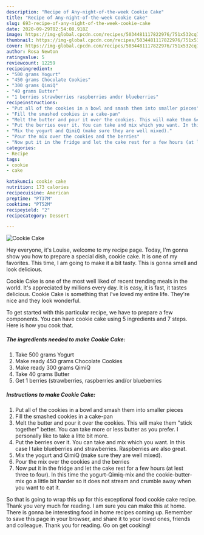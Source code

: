 ```yaml
---
description: "Recipe of Any-night-of-the-week Cookie Cake"
title: "Recipe of Any-night-of-the-week Cookie Cake"
slug: 693-recipe-of-any-night-of-the-week-cookie-cake
date: 2020-09-29T02:54:08.918Z
image: https://img-global.cpcdn.com/recipes/5034481117822976/751x532cq70/cookie-cake-recipe-main-photo.jpg
thumbnail: https://img-global.cpcdn.com/recipes/5034481117822976/751x532cq70/cookie-cake-recipe-main-photo.jpg
cover: https://img-global.cpcdn.com/recipes/5034481117822976/751x532cq70/cookie-cake-recipe-main-photo.jpg
author: Rosa Newton
ratingvalue: 5
reviewcount: 12259
recipeingredient:
- "500 grams Yogurt"
- "450 grams Chocolate Cookies"
- "300 grams QimiQ"
- "40 grams Butter"
- "1 berries strawberries raspberries andor blueberries"
recipeinstructions:
- "Put all of the cookies in a bowl and smash them into smaller pieces"
- "Fill the smashed cookies in a cake-pan"
- "Melt the butter and pour it over the cookies. This will make them &#34;stick together&#34; better. You can take more or less butter as you prefer. I personally like to take a litte bit more."
- "Put the berries over it. You can take and mix which you want. In this case I take blueberries and strawberries. Raspberries are also great."
- "Mix the yogurt and QimiQ (make sure they are well mixed)."
- "Pour the mix over the cookies and the berries"
- "Now put it in the fridge and let the cake rest for a few hours (at lest three to four). In this time the yogurt-Qimiq-mix and the cookie-butter-mix go a little bit harder so it does not stream and crumble away when you want to eat it."
categories:
- Recipe
tags:
- cookie
- cake

katakunci: cookie cake 
nutrition: 173 calories
recipecuisine: American
preptime: "PT37M"
cooktime: "PT52M"
recipeyield: "2"
recipecategory: Dessert

---
```



![Cookie Cake](https://img-global.cpcdn.com/recipes/5034481117822976/751x532cq70/cookie-cake-recipe-main-photo.jpg)

Hey everyone, it's Louise, welcome to my recipe page. Today, I'm gonna show you how to prepare a special dish, cookie cake. It is one of my favorites. This time, I am going to make it a bit tasty. This is gonna smell and look delicious.

Cookie Cake is one of the most well liked of recent trending meals in the world. It's appreciated by millions every day. It is easy, it is fast, it tastes delicious. Cookie Cake is something that I've loved my entire life. They're nice and they look wonderful.




To get started with this particular recipe, we have to prepare a few components. You can have cookie cake using 5 ingredients and 7 steps. Here is how you cook that.

<!--inarticleads1-->

##### The ingredients needed to make Cookie Cake:

1. Take 500 grams Yogurt
1. Make ready 450 grams Chocolate Cookies
1. Make ready 300 grams QimiQ
1. Take 40 grams Butter
1. Get 1 berries (strawberries, raspberries and/or blueberries




<!--inarticleads2-->

##### Instructions to make Cookie Cake:

1. Put all of the cookies in a bowl and smash them into smaller pieces
1. Fill the smashed cookies in a cake-pan
1. Melt the butter and pour it over the cookies. This will make them &#34;stick together&#34; better. You can take more or less butter as you prefer. I personally like to take a litte bit more.
1. Put the berries over it. You can take and mix which you want. In this case I take blueberries and strawberries. Raspberries are also great.
1. Mix the yogurt and QimiQ (make sure they are well mixed).
1. Pour the mix over the cookies and the berries
1. Now put it in the fridge and let the cake rest for a few hours (at lest three to four). In this time the yogurt-Qimiq-mix and the cookie-butter-mix go a little bit harder so it does not stream and crumble away when you want to eat it.




So that is going to wrap this up for this exceptional food cookie cake recipe. Thank you very much for reading. I am sure you can make this at home. There is gonna be interesting food in home recipes coming up. Remember to save this page in your browser, and share it to your loved ones, friends and colleague. Thank you for reading. Go on get cooking!
